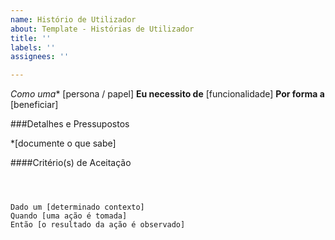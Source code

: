 ```yaml
---
name: Histório de Utilizador
about: Template - Histórias de Utilizador
title: ''
labels: ''
assignees: ''

---
```


*Como uma** [persona / papel]
**Eu necessito de** [funcionalidade]
**Por forma a** [beneficiar]

 

###Detalhes e Pressupostos

 

*[documente o que sabe]

 

####Critério(s) de Aceitação

 

```Gherkin

 

Dado um [determinado contexto] 
Quando [uma ação é tomada] 
Então [o resultado da ação é observado]
```
